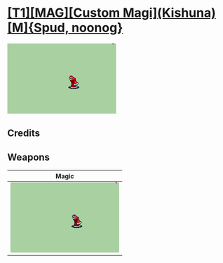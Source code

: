 # [\[T1\]\[MAG\]\[Custom Magi\]\(Kishuna\)\[M\]{Spud, noonog}](./%5BT1%5D%5BMAG%5D%5BCustom%20Magi%5D(Kishuna)%5BM%5D%7BSpud,%20noonog%7D)

<img src="./6.%20Magic/Magic_000.png" alt="[T1][MAG][Custom Magi](Kishuna)[M]{Spud, noonog} standing" />

## Credits



## Weapons


|Magic |
|  :---: |
| <img alt="Magic animation" src="./6.%20Magic/Magic.gif" /> |

